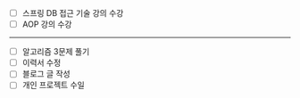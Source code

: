 - [ ] 스프링 DB 접근 기술 강의 수강
- [ ] AOP 강의 수강
---
- [ ] 알고리즘 3문제 풀기
- [ ] 이력서 수정
- [ ] 블로그 글 작성
- [ ] 개인 프로젝트 수일